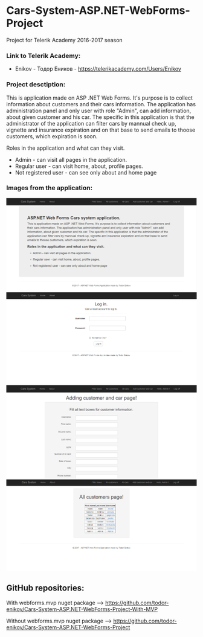 # Cars-System-ASP.NET-WebForms-Project
Project for Telerik Academy 2016-2017 season



### Link to Telerik Academy:
* Enikov - Тодор Еников - https://telerikacademy.com/Users/Enikov

### Project desctiption:
This is application made on ASP .NET Web Forms. It's purpose is to collect information about customers and their cars information. The application has administration panel and only user with role "Admin", can add information, about given customer and his car. The specific in this application is that the administrator of the application can filter cars by mannual check up, vignette and insurance expiration and on that base to send emails to thoose customers, which expiration is soon.

Roles in the application and what can they visit.
* Admin - can visit all pages in the application.
* Regular user - can visit home, about, profile pages.
* Not registered user - can see only about and home page

### Images from the application:

![](Images/Home.png)
![](Images/Login.png)
![](Images/AddCustomer.png)
![](Images/AllCustomers.png)

## GitHub repositories:

With webforms.mvp nuget package --> https://github.com/todor-enikov/Cars-System-ASP.NET-WebForms-Project-With-MVP

Without webforms.mvp nuget package --> https://github.com/todor-enikov/Cars-System-ASP.NET-WebForms-Project

